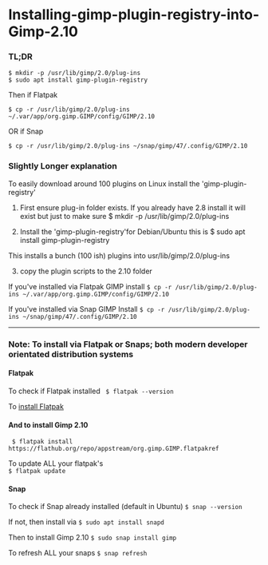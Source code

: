 # Installing-gimp-plugin-registry-into-Gimp-2.10

### TL;DR
```
$ mkdir -p /usr/lib/gimp/2.0/plug-ins
$ sudo apt install gimp-plugin-registry
```
Then if Flatpak

```$ cp -r /usr/lib/gimp/2.0/plug-ins ~/.var/app/org.gimp.GIMP/config/GIMP/2.10```

OR if Snap

```$ cp -r /usr/lib/gimp/2.0/plug-ins ~/snap/gimp/47/.config/GIMP/2.10```



### Slightly Longer explanation

To easily download around 100 plugins on Linux install the 'gimp-plugin-registry' 

1) First ensure plug-in folder exists. If you already have 2.8 install it will exist but just to make sure
$ mkdir -p /usr/lib/gimp/2.0/plug-ins


2) Install the 'gimp-plugin-registry'for Debian/Ubuntu this is
$ sudo apt install gimp-plugin-registry

This installs a bunch (100 ish) plugins into usr/lib/gimp/2.0/plug-ins

3)  copy the plugin scripts to the 2.10 folder 

If you've installed via Flatpak GIMP install
```$ cp -r /usr/lib/gimp/2.0/plug-ins ~/.var/app/org.gimp.GIMP/config/GIMP/2.10```

If you've installed via Snap GIMP Install
```$ cp -r /usr/lib/gimp/2.0/plug-ins ~/snap/gimp/47/.config/GIMP/2.10```

---

### Note: To install via Flatpak or Snaps; both modern developer orientated distribution systems

#### Flatpak
To check if Flatpak installed
``` $ flatpak --version```

To [install Flatpak](https://flatpak.org/setup/)

#### And to install Gimp 2.10
``` $ flatpak install https://flathub.org/repo/appstream/org.gimp.GIMP.flatpakref```

To update ALL your flatpak's   
```$ flatpak update```

#### Snap
To check if Snap already installed (default in Ubuntu)
```$ snap --version```

If not, then install via
```$ sudo apt install snapd```

Then to install Gimp 2.10
```$ sudo snap install gimp```

To refresh ALL your snaps 
```$ snap refresh```
